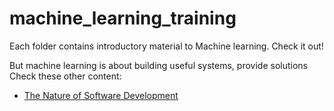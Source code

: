 # machine_learning_training


Each folder contains introductory material to Machine learning. Check it out!

But machine learning is about building useful systems, provide solutions Check these other content: 

*  [The Nature of Software Development](https://pragprog.com/titles/rjnsd/the-nature-of-software-development/)
